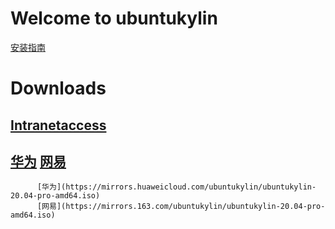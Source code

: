 # Welcome to ubuntukylin #
  [安装指南](https://www.aiepn.com/hello)
  # Downloads #
  ## [Intranetaccess](https://aiepn.sar/ubuntukylin/ubuntukylin-20.04-pro-amd64.iso)
  ## [华为](https://mirrors.huaweicloud.com/ubuntukylin/ubuntukylin-20.04-pro-amd64.iso)   [网易](https://mirrors.163.com/ubuntukylin/ubuntukylin-20.04-pro-amd64.iso) ##
          [华为](https://mirrors.huaweicloud.com/ubuntukylin/ubuntukylin-20.04-pro-amd64.iso)
          [网易](https://mirrors.163.com/ubuntukylin/ubuntukylin-20.04-pro-amd64.iso)
